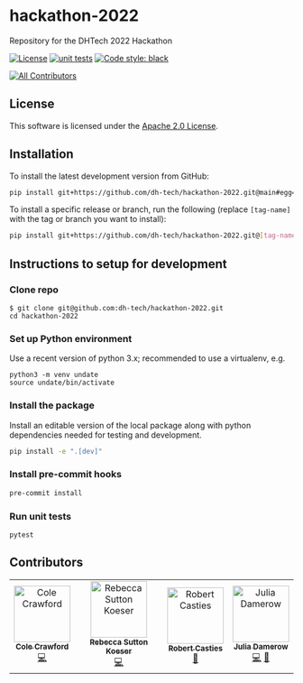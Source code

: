 # hackathon-2022

Repository for the DHTech 2022 Hackathon

[![License](https://img.shields.io/badge/License-Apache_2.0-blue.svg)](https://opensource.org/licenses/Apache-2.0)
[![unit tests](https://github.com/dh-tech/hackathon-2022/actions/workflows/unit_tests.yml/badge.svg)](https://github.com/dh-tech/hackathon-2022/actions/workflows/unit_tests.yml)
[![Code style: black](https://img.shields.io/badge/code%20style-black-000000.svg)](https://github.com/psf/black)
<!-- ALL-CONTRIBUTORS-BADGE:START - Do not remove or modify this section -->
[![All Contributors](https://img.shields.io/badge/all_contributors-4-orange.svg?style=flat-square)](#contributors-)
<!-- ALL-CONTRIBUTORS-BADGE:END -->

## License

This software is licensed under the [Apache 2.0 License](LICENSE.md).

## Installation

To install the latest development version from GitHub:
```sh
pip install git+https://github.com/dh-tech/hackathon-2022.git@main#egg=undate
```

To install a specific release or branch, run the following (replace `[tag-name]` with the tag or branch you want to install):
```sh
pip install git+https://github.com/dh-tech/hackathon-2022.git@[tag-name]
```

## Instructions to setup for development

### Clone repo
```
$ git clone git@github.com:dh-tech/hackathon-2022.git
cd hackathon-2022
```

### Set up Python environment
Use a recent version of python 3.x; recommended to use a virtualenv, e.g.
```
python3 -m venv undate
source undate/bin/activate
```

### Install the package

Install an editable version of the local package along with python dependencies needed for testing and development.

```sh
pip install -e ".[dev]"
```

### Install pre-commit hooks
```sh
pre-commit install
```

### Run unit tests
```
pytest
```

## Contributors

<!-- ALL-CONTRIBUTORS-LIST:START - Do not remove or modify this section -->
<!-- prettier-ignore-start -->
<!-- markdownlint-disable -->
<table>
  <tbody>
    <tr>
      <td align="center"><a href="https://github.com/ColeDCrawford"><img src="https://avatars.githubusercontent.com/u/16374762?v=4?s=100" width="100px;" alt="Cole Crawford"/><br /><sub><b>Cole Crawford</b></sub></a><br /><a href="https://github.com/dh-tech/hackathon-2022/commits?author=ColeDCrawford" title="Code">💻</a></td>
      <td align="center"><a href="http://rlskoeser.github.io"><img src="https://avatars.githubusercontent.com/u/691231?v=4?s=100" width="100px;" alt="Rebecca Sutton Koeser"/><br /><sub><b>Rebecca Sutton Koeser</b></sub></a><br /><a href="https://github.com/dh-tech/hackathon-2022/commits?author=rlskoeser" title="Code">💻</a></td>
      <td align="center"><a href="https://github.com/robcast"><img src="https://avatars.githubusercontent.com/u/1488847?v=4?s=100" width="100px;" alt="Robert Casties"/><br /><sub><b>Robert Casties</b></sub></a><br /><a href="#data-robcast" title="Data">🔣</a></td>
      <td align="center"><a href="https://github.com/jdamerow"><img src="https://avatars.githubusercontent.com/u/8881141?v=4?s=100" width="100px;" alt="Julia Damerow"/><br /><sub><b>Julia Damerow</b></sub></a><br /><a href="https://github.com/dh-tech/hackathon-2022/commits?author=jdamerow" title="Code">💻</a> <a href="https://github.com/dh-tech/hackathon-2022/pulls?q=is%3Apr+reviewed-by%3Ajdamerow" title="Reviewed Pull Requests">👀</a></td>
    </tr>
  </tbody>
</table>

<!-- markdownlint-restore -->
<!-- prettier-ignore-end -->

<!-- ALL-CONTRIBUTORS-LIST:END -->
<!-- prettier-ignore-start -->
<!-- markdownlint-disable -->

<!-- markdownlint-restore -->
<!-- prettier-ignore-end -->

<!-- ALL-CONTRIBUTORS-LIST:END -->
